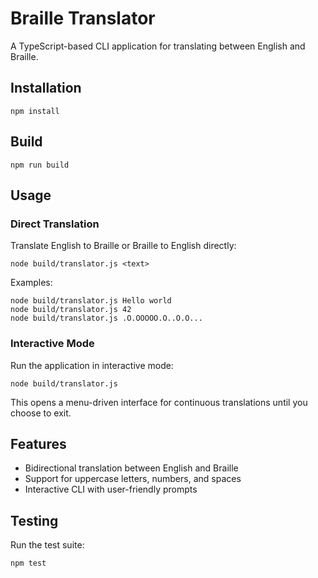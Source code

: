# Braille Translator

A TypeScript-based CLI application for translating between English and Braille.

## Installation

```
npm install
```

## Build

```
npm run build
```

## Usage

### Direct Translation

Translate English to Braille or Braille to English directly:

```
node build/translator.js <text>
```

Examples:
```
node build/translator.js Hello world
node build/translator.js 42
node build/translator.js .O.OOOOO.O..O.O...
```

### Interactive Mode

Run the application in interactive mode:

```
node build/translator.js
```

This opens a menu-driven interface for continuous translations until you choose to exit.

## Features

- Bidirectional translation between English and Braille
- Support for uppercase letters, numbers, and spaces
- Interactive CLI with user-friendly prompts

## Testing

Run the test suite:

```
npm test
```